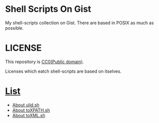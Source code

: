 # Shell Scripts On Gist

My shell-scripts collection on Gist.
There are based in POSIX as much as possible.

# LICENSE

This repository is [CC0(Public domain)](https://creativecommons.org/publicdomain/zero/1.0/legalcode).

Licenses which eatch shell-scripts are based on itselves.

# [List](https://gist.github.com/search?q=user%3Atd-shi+filename%3A.sh)

- [About ulid.sh](./ulid/README.md)
- [About toXPATH.sh](./toXPATH/README.md)
- [About toXML.sh](./toXML/README.md)
